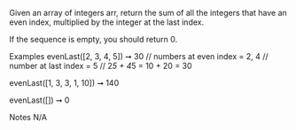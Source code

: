 Given an array of integers arr, return the sum of all the integers that have an even index, multiplied by the integer at the last index.

If the sequence is empty, you should return 0.

Examples
evenLast([2, 3, 4, 5]) ➞ 30
// numbers at even index = 2, 4
// number at last index = 5
// 2*5 + 4*5 = 10 + 20 = 30

evenLast([1, 3, 3, 1, 10]) ➞ 140

evenLast([]) ➞ 0

Notes
N/A